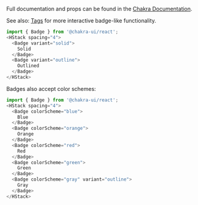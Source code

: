 Full documentation and props can be found in the [Chakra Documentation](https://chakra-ui.com/docs/data-display/badge). 

See also: [Tags](https://chakra-ui.com/docs/data-display/tag) for more interactive badge-like functionality.

```js padded
import { Badge } from '@chakra-ui/react';
<HStack spacing="4">
  <Badge variant="solid">
    Solid
  </Badge>
  <Badge variant="outline">
    Outlined
  </Badge>
</HStack>
```

Badges also accept color schemes:

```js padded
import { Badge } from '@chakra-ui/react';
<HStack spacing="4">
  <Badge colorScheme="blue">
    Blue
  </Badge>
  <Badge colorScheme="orange">
    Orange
  </Badge>
  <Badge colorScheme="red">
    Red
  </Badge>
  <Badge colorScheme="green">
    Green 
  </Badge>
  <Badge colorScheme="gray" variant="outline">
    Gray 
  </Badge>
</HStack>
```